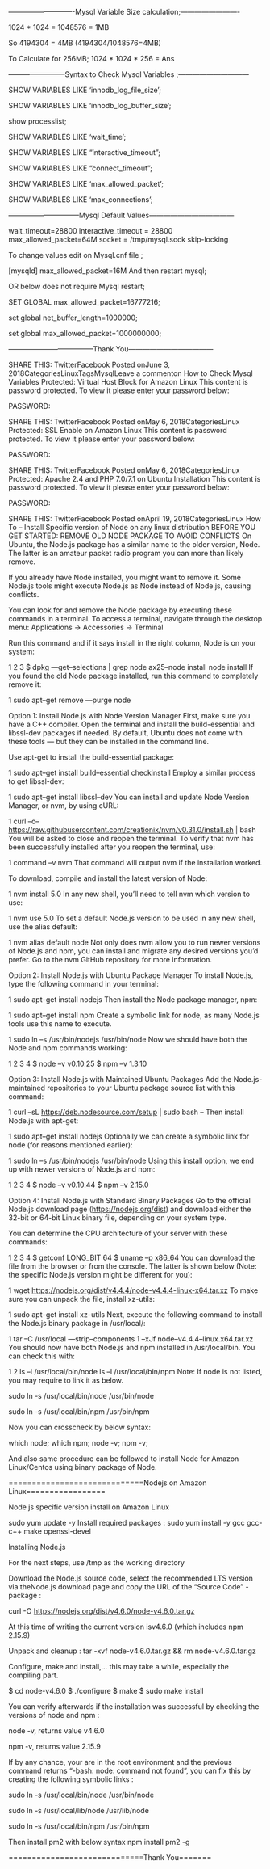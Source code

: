 —————————-Mysql Variable Size calculation;————————-

1024 * 1024 = 1048576 = 1MB

So 4194304 = 4MB (4194304/1048576=4MB)

To Calculate for 256MB; 1024 * 1024 * 256 = Ans

————————Syntax to Check Mysql Variables ;——————————

SHOW VARIABLES LIKE ‘innodb_log_file_size’;

SHOW VARIABLES LIKE ‘innodb_log_buffer_size’;

show processlist;

SHOW VARIABLES LIKE ‘wait_time’;

SHOW VARIABLES LIKE “interactive_timeout”;

SHOW VARIABLES LIKE “connect_timeout”;

SHOW VARIABLES LIKE ‘max_allowed_packet’;

SHOW VARIABLES LIKE ‘max_connections’;

——————————Mysql Default Values————————————

wait_timeout=28800
interactive_timeout = 28800
max_allowed_packet=64M
socket = /tmp/mysql.sock
skip-locking

To change values edit on Mysql.cnf file ;

[mysqld]
max_allowed_packet=16M
And then restart mysql;

OR below does not require Mysql restart;

SET GLOBAL max_allowed_packet=16777216;

set global net_buffer_length=1000000;

set global max_allowed_packet=1000000000;

————————————Thank You————————————

SHARE THIS:
TwitterFacebook
Posted onJune 3, 2018CategoriesLinuxTagsMysqlLeave a commenton How to Check Mysql Variables
Protected: Virtual Host Block for Amazon Linux
This content is password protected. To view it please enter your password below:

PASSWORD: 

SHARE THIS:
TwitterFacebook
Posted onMay 6, 2018CategoriesLinux
Protected: SSL Enable on Amazon Linux
This content is password protected. To view it please enter your password below:

PASSWORD: 

SHARE THIS:
TwitterFacebook
Posted onMay 6, 2018CategoriesLinux
Protected: Apache 2.4 and PHP 7.0/7.1 on Ubuntu Installation
This content is password protected. To view it please enter your password below:

PASSWORD: 

SHARE THIS:
TwitterFacebook
Posted onApril 19, 2018CategoriesLinux
How To – Install Specific version of Node on any linux distribution
BEFORE YOU GET STARTED: REMOVE OLD NODE PACKAGE TO AVOID CONFLICTS
On Ubuntu, the Node.js package has a similar name to the older version, Node. The latter is an amateur packet radio program you can more than likely remove.

If you already have Node installed, you might want to remove it. Some Node.js tools might execute Node.js as Node instead of Node.js, causing conflicts.

You can look for and remove the Node package by executing these commands in a terminal. To access a terminal, navigate through the desktop menu:
Applications → Accessories → Terminal

Run this command and if it says install in the right column, Node is on your system:

1
2
3
$ dpkg —get–selections | grep node
ax25–node                                       install
node                                            install
If you found the old Node package installed, run this command to completely remove it:

1
sudo apt–get remove —purge node

Option 1: Install Node.js with Node Version Manager
First, make sure you have a C++ compiler. Open the terminal and install the build-essential and libssl-dev packages if needed. By default, Ubuntu does not come with these tools — but they can be installed in the command line.

Use apt-get to install the build-essential package:

1
sudo apt–get install build–essential checkinstall
Employ a similar process to get libssl-dev:

1
sudo apt–get install libssl–dev
You can install and update Node Version Manager, or nvm, by using cURL:

1
curl –o– https://raw.githubusercontent.com/creationix/nvm/v0.31.0/install.sh | bash
You will be asked to close and reopen the terminal. To verify that nvm has been successfully installed after you reopen the terminal, use:

1
command –v nvm
That command will output nvm if the installation worked.

To download, compile and install the latest version of Node:

1
nvm install 5.0
In any new shell, you’ll need to tell nvm which version to use:

1
nvm use 5.0
To set a default Node.js version to be used in any new shell, use the alias default:

1
nvm alias default node
Not only does nvm allow you to run newer versions of Node.js and npm, you can install and migrate any desired versions you’d prefer. Go to the nvm GitHub repository for more information.

Option 2: Install Node.js with Ubuntu Package Manager
To install Node.js, type the following command in your terminal:

1
sudo apt–get install nodejs
Then install the Node package manager, npm:

1
sudo apt–get install npm
Create a symbolic link for node, as many Node.js tools use this name to execute.

1
sudo ln –s /usr/bin/nodejs /usr/bin/node
Now we should have both the Node and npm commands working:

1
2
3
4
$ node –v
v0.10.25
$ npm –v
1.3.10

Option 3: Install Node.js with Maintained Ubuntu Packages
Add the Node.js-maintained repositories to your Ubuntu package source list with this command:

1
curl –sL https://deb.nodesource.com/setup | sudo bash –
Then install Node.js with apt-get:

1
sudo apt–get install nodejs
Optionally we can create a symbolic link for node (for reasons mentioned earlier):

1
sudo ln –s /usr/bin/nodejs /usr/bin/node
Using this install option, we end up with newer versions of Node.js and npm:

1
2
3
4
$ node –v
v0.10.44
$ npm –v
2.15.0

Option 4: Install Node.js with Standard Binary Packages
Go to the official Node.js download page (https://nodejs.org/dist) and download either the 32-bit or 64-bit Linux binary file, depending on your system type.

You can determine the CPU architecture of your server with these commands:

1
2
3
4
$ getconf LONG_BIT
64
$ uname –p
x86_64
You can download the file from the browser or from the console. The latter is shown below (Note: the specific Node.js version might be different for you):

1
wget https://nodejs.org/dist/v4.4.4/node-v4.4.4-linux-x64.tar.xz
To make sure you can unpack the file, install xz-utils:

1
sudo apt–get install xz–utils
Next, execute the following command to install the Node.js binary package in /usr/local/:

1
tar –C /usr/local —strip–components 1 –xJf node–v4.4.4–linux.x64.tar.xz
You should now have both Node.js and npm installed in /usr/local/bin. You can check this with:

1
2
ls –l /usr/local/bin/node
ls –l /usr/local/bin/npm
Note: If node is not listed, you may require to link it as below.

sudo ln -s /usr/local/bin/node /usr/bin/node

sudo ln -s /usr/local/bin/npm /usr/bin/npm

Now you can crosscheck by below syntax:

which node; which npm; node -v; npm -v;

And also same procedure can be followed to install Node for Amazon Linux/Centos using binary package of Node.

=============================Nodejs on Amazon Linux=================

Node js specific version install on Amazon Linux

sudo yum update -y
Install required packages :
sudo yum install -y gcc gcc-c++ make openssl-devel

Installing Node.js

For the next steps, use /tmp as the working directory

Download the Node.js source code, select the recommended LTS version via theNode.js download page and copy the URL of the “Source Code” -package :

curl -O https://nodejs.org/dist/v4.6.0/node-v4.6.0.tar.gz

At this time of writing the current version isv4.6.0 (which includes npm 2.15.9)

Unpack and cleanup :
tar -xvf node-v4.6.0.tar.gz && rm node-v4.6.0.tar.gz

Configure, make and install,… this may take a while, especially the compiling part.

$ cd node-v4.6.0
$ ./configure
$ make
$ sudo make install

You can verify afterwards if the installation was successful by checking the versions of node and npm :

node -v, returns value v4.6.0

npm -v, returns value 2.15.9

If by any chance, your are in the root environment and the previous command returns “-bash: node: command not found”, you can fix this by creating the following symbolic links :

sudo ln -s /usr/local/bin/node /usr/bin/node

sudo ln -s /usr/local/lib/node /usr/lib/node

sudo ln -s /usr/local/bin/npm /usr/bin/npm

Then install pm2 with below syntax
npm install pm2 -g

=============================Thank You=======
